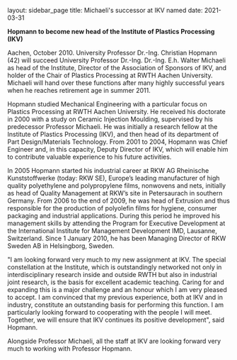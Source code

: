 layout: sidebar_page
title: Michaeli's successor at IKV named
date: 2021-03-31

**Hopmann to become new head of the Institute of Plastics Processing (IKV)**  
  
Aachen, October 2010. University Professor Dr.-Ing. Christian Hopmann (42) will succeed University Professor Dr.-Ing. Dr.-Ing. E.h. Walter Michaeli as head of the Institute, Director of the Association of Sponsors of IKV, and holder of the Chair of Plastics Processing at RWTH Aachen University. Michaeli will hand over these functions after many highly successful years when he reaches retirement age in summer 2011.
<!--break-->
Hopmann studied Mechanical Engineering with a particular focus on Plastics Processing at RWTH Aachen University. He received his doctorate in 2000 with a study on Ceramic Injection Moulding, supervised by his predecessor Professor Michaeli. He was initially a research fellow at the Institute of Plastics Processing (IKV), and then head of its department of Part Design/Materials Technology. From 2001 to 2004, Hopmann was Chief Engineer and, in this capacity, Deputy Director of IKV, which will enable him to contribute valuable experience to his future activities.  

In 2005 Hopmann started his industrial career at RKW AG Rheinische Kunststoffwerke (today: RKW SE), Europe’s leading manufacturer of high quality polyethylene and polypropylene films, nonwovens and nets, initially as head of Quality Management at RKW’s
site in Petersaurach in southern Germany. From 2006 to the end of 2009, he was head of Extrusion and thus responsible for the production of polyolefin films for hygiene, consumer packaging and industrial applications. During this period he improved his management skills by attending the Program for Executive Development at the International Institute for Management Development IMD, Lausanne, Switzerland. Since 1 January 2010, he has been Managing Director of RKW Sweden AB in Helsingborg, Sweden.  

"I am looking forward very much to my new assignment at IKV. The special constellation at the Institute, which is outstandingly networked not only in interdisciplinary research inside and outside RWTH but also in industrial joint research, is the basis for excellent academic teaching. Caring for and expanding this is a major challenge and an honour which I am very pleased to accept. I am convinced that my previous experience, both at IKV and in industry, constitute an outstanding basis for performing this function. I am particularly looking forward to cooperating with the people I will meet. Together, we will ensure that IKV continues its positive development", said Hopmann.  
  
Alongside Professor Michaeli, all the staff at IKV are looking forward very much to working with Professor Hopmann.